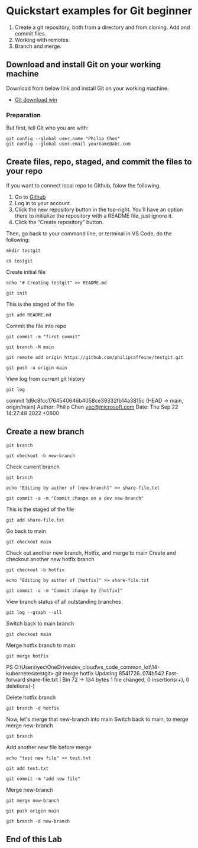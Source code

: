 # Quickstart examples for Git beginner 

1. Create a git repository, both from a directory and from cloning. Add and commit files.
2. Working with remotes.
3. Branch and merge.

## Download and install Git on your working machine

Download from below link and install Git on your working machine. 
- [Git download win](https://git-scm.com/download/win)

### Preparation 

But first, tell Git who you are with:

```hcl
git config --global user.name "Philip Chen"
git config --global user.email yourname@abc.com
```

## Create files, repo, staged, and commit the files to your repo

If you want to connect local repo to Github, folow the following.

1. Go to [Github](https://github.com/)
2. Log in to your account.
3. Click the new repository button in the top-right. You’ll have an option there to initialize the repository with a README file, just ignore it. 
4. Click the “Create repository” button.

Then, go back to your command line, or terminal in VS Code, do the following: 

```hcl
mkdir testgit
```
```hcl
cd testgit
```

Create initial file 
```hcl
echo "# Creating testgit" >> README.md  
```
```hcl
git init  
```

This is the staged of the file
```hcl
git add README.md   
```

Commit the file into repo  
```hcl
git commit -m "first commit"   
```
```hcl
git branch -M main   
```
```hcl
git remote add origin https://github.com/philipcaffeine/testgit.git
```
```hcl
git push -u origin main
```

View log from current git history

```hcl
git log
```

commit 1d9c8fcc1764540646b4058ce39332fb14a3815c (HEAD -> main, origin/main)
Author: Philip Chen <yec@microsoft.com>
Date:   Thu Sep 22 14:27:48 2022 +0800

## Create a new branch 


```hcl
git branch   
```
```hcl
git checkout -b new-branch
```

Check current branch
```hcl
git branch      
```
```hcl
echo "Editing by author of [new-branch]" >> share-file.txt
```
```hcl
git commit -a -m "Commit change on a dev new-branch"
```

This is the staged of the file
```hcl
git add share-file.txt   
```

Go back to main
```hcl
git checkout main       
```

Check out another new branch, Hotfix, and merge to main
Create and checkout another new hotfix branch

```hcl
git checkout -b hotfix  
```
```hcl
echo "Editing by author of [hotfix]" >> share-file.txt
```
```hcl
git commit -a -m "Commit change by [hotfix]"
```

View branch status of all outstanding branches
```hcl
git log --graph --all   
```

Switch back to main branch
```hcl
git checkout main   
```

Merge hotfix branch to main
```hcl
git merge hotfix       
```

PS C:\Users\yec\OneDrive\dev_cloud\vs_code\_common_iot\14-kubernetes\testgit> git merge hotfix
Updating 8541726..074b542
Fast-forward
 share-file.txt | Bin 72 -> 134 bytes
 1 file changed, 0 insertions(+), 0 deletions(-)

Delete hotfix branch 
```hcl
git branch -d hotfix       
```

Now, let's merge that new-branch into main
Switch back to main, to merge merge new-branch
```hcl
git branch  
```

Add another new file before merge 
 ```hcl
echo "test new file" >> test.txt  
```
```hcl
git add test.txt
```
```hcl
git commit -m "add new file"
```

Merge new-branch
```hcl
git merge new-branch    
```
```hcl
git push origin main       
```
```hcl
git branch -d new-branch
```


## End of this Lab



